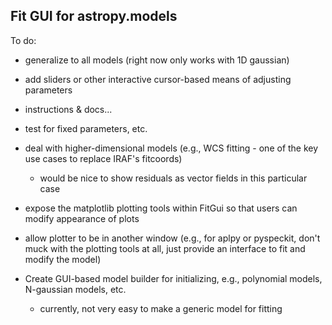 Fit GUI for astropy.models
--------------------------

To do:

 * generalize to all models (right now only works with 1D gaussian)
 * add sliders or other interactive cursor-based means of adjusting parameters
 * instructions & docs...
 * test for fixed parameters, etc.
 * deal with higher-dimensional models (e.g., WCS fitting - one of the key use cases to replace IRAF's fitcoords)
    * would be nice to show residuals as vector fields in this particular case
 * expose the matplotlib plotting tools within FitGui so that users can modify appearance of plots 
 * allow plotter to be in another window (e.g., for aplpy or pyspeckit, don't
   muck with the plotting tools at all, just provide an interface to fit and
   modify the model)

 * Create GUI-based model builder for initializing, e.g., polynomial models,
   N-gaussian models, etc.
     * currently, not very easy to make a generic model for fitting

